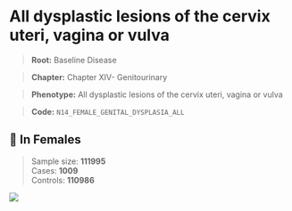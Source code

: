 # All dysplastic lesions of the cervix uteri, vagina or vulva

> **Root:** Baseline Disease  

> **Chapter:** Chapter XIV- Genitourinary  

> **Phenotype:** All dysplastic lesions of the cervix uteri, vagina or vulva  

> **Code:** `N14_FEMALE_GENITAL_DYSPLASIA_ALL`

## 👩 In Females  
> Sample size: **111995**  
> Cases: **1009**  
> Controls: **110986**
<img src="/Disease/Figures/ALL/Baseline/N14_FEMALE_GENITAL_DYSPLASIA_ALL.png"/>
<CsvTable src="/public/Disease/Data/ALL/Baseline/LG_N14_FEMALE_GENITAL_DYSPLASIA_ALL.csv" label="🔍 View full results" />

